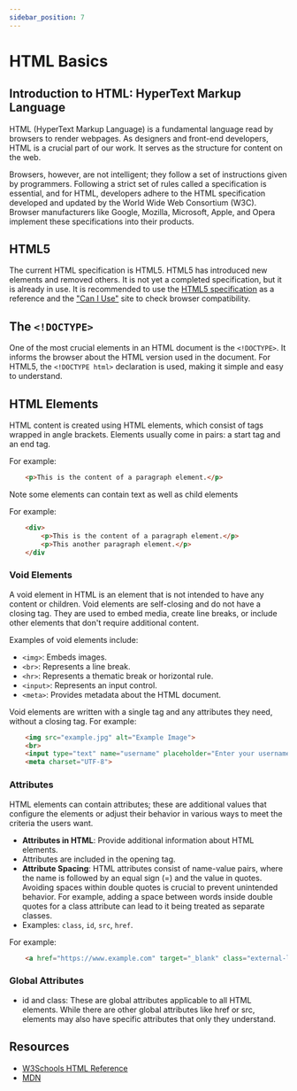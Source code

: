 ```yaml
---
sidebar_position: 7
---
```


# HTML Basics 

## Introduction to HTML: HyperText Markup Language
HTML (HyperText Markup Language) is a fundamental language read by browsers to render webpages. As designers and front-end developers, HTML is a crucial part of our work. It serves as the structure for content on the web.

Browsers, however, are not intelligent; they follow a set of instructions given by programmers. Following a strict set of rules called a specification is essential, and for HTML, developers adhere to the HTML specification developed and updated by the World Wide Web Consortium (W3C). Browser manufacturers like Google, Mozilla, Microsoft, Apple, and Opera implement these specifications into their products.

## HTML5
The current HTML specification is HTML5. HTML5 has introduced new elements and removed others. It is not yet a completed specification, but it is already in use. It is recommended to use the [HTML5 specification](http://www.w3.org/TR/html5/) as a reference and the ["Can I Use"](https://caniuse.com/) site to check browser compatibility.

## The `<!DOCTYPE>`
One of the most crucial elements in an HTML document is the `<!DOCTYPE>`. It informs the browser about the HTML version used in the document. For HTML5, the `<!DOCTYPE html>` declaration is used, making it simple and easy to understand.

## HTML Elements
HTML content is created using HTML elements, which consist of tags wrapped in angle brackets. Elements usually come in pairs: a start tag and an end tag. 

For example:

```html
    <p>This is the content of a paragraph element.</p>
```

Note some elements can contain text as well as child elements 

For example:
```html
    <div>
        <p>This is the content of a paragraph element.</p>
        <p>This another paragraph element.</p>
    </div
```

### Void Elements 

A void element in HTML is an element that is not intended to have any content or children. Void elements are self-closing and do not have a closing tag. They are used to embed media, create line breaks, or include other elements that don't require additional content.

Examples of void elements include:

- `<img>`: Embeds images.
- `<br>`: Represents a line break.
- `<hr>`: Represents a thematic break or horizontal rule.
- `<input>`: Represents an input control.
- `<meta>`: Provides metadata about the HTML document.

Void elements are written with a single tag and any attributes they need, without a closing tag. For example:

```html
    <img src="example.jpg" alt="Example Image">
    <br>
    <input type="text" name="username" placeholder="Enter your username">
    <meta charset="UTF-8">
```

### Attributes

HTML elements can contain attributes; these are additional values that configure the elements or adjust their behavior in various ways to meet the criteria the users want.

- **Attributes in HTML**: Provide additional information about HTML elements.
- Attributes are included in the opening tag.
- **Attribute Spacing**: HTML attributes consist of name-value pairs, where the name is followed by an equal sign (=) and the value in quotes. Avoiding spaces within double quotes is crucial to prevent unintended behavior. For example, adding a space between words inside double quotes for a class attribute can lead to it being treated as separate classes.
- Examples: `class`, `id`, `src`, `href`.

For example: 
```html
    <a href="https://www.example.com" target="_blank" class="external-link">Visit Example Website</a>
```

### Global Attributes 

- id and class: These are global attributes applicable to all HTML elements. While there are other global attributes like href or src, elements may also have specific attributes that only they understand.


## Resources 

- [W3Schools HTML Reference](https://www.w3schools.com/tags/)
- [MDN](https://developer.mozilla.org/en-US/docs/Web/HTML)
